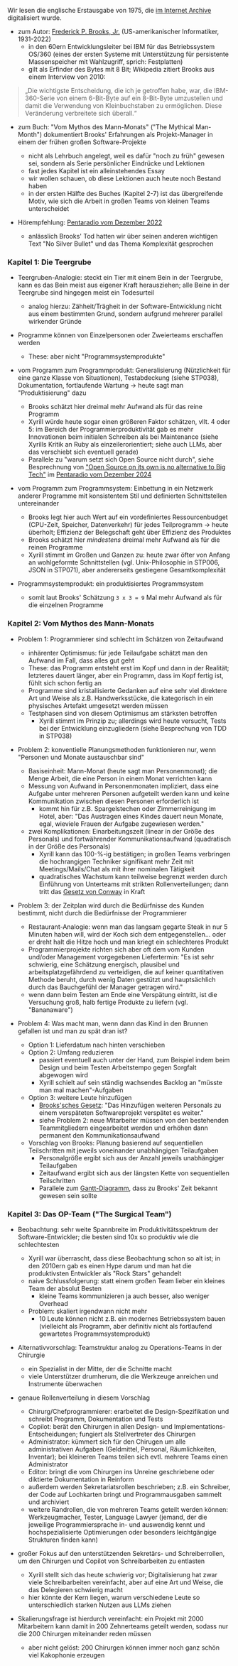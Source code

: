 Wir lesen die englische Erstausgabe von 1975, die [im Internet Archive](https://archive.org/details/MythicalManMonth) digitalisiert wurde.

- zum Autor: [Frederick P. Brooks, Jr.](https://de.wikipedia.org/w/index.php?title=Frederick_P._Brooks&oldid=229001327) (US-amerikanischer Informatiker, 1931-2022)
    - in den 60ern Entwicklungsleiter bei IBM für das Betriebssystem OS/360 (eines der ersten Systeme mit Unterstützung für persistente Massenspeicher mit Wahlzugriff, sprich: Festplatten)
    - gilt als Erfinder des Bytes mit 8 Bit; Wikipedia zitiert Brooks aus einem Interview von 2010:

> „Die wichtigste Entscheidung, die ich je getroffen habe, war, die IBM-360-Serie von einem 6-Bit-Byte auf ein 8-Bit-Byte umzustellen und damit die Verwendung von Kleinbuchstaben zu ermöglichen. Diese Veränderung verbreitete sich überall.“

- zum Buch: "Vom Mythos des Mann-Monats" ("The Mythical Man-Month") dokumentiert Brooks' Erfahrungen als Projekt-Manager in einem der frühen großen Software-Projekte
    - nicht als Lehrbuch angelegt, weil es dafür "noch zu früh" gewesen sei, sondern als Serie persönlicher Eindrücke und Lektionen
    - fast jedes Kapitel ist ein alleinstehendes Essay
    - wir wollen schauen, ob diese Lektionen auch heute noch Bestand haben
    - in der ersten Hälfte des Buches (Kapitel 2-7) ist das übergreifende Motiv, wie sich die Arbeit in großen Teams von kleinen Teams unterscheidet

- Hörempfehlung: [Pentaradio vom Dezember 2022](https://c3d2.de/news/pentaradio24-20221227.html)
    - anlässlich Brooks' Tod hatten wir über seinen anderen wichtigen Text "No Silver Bullet" und das Thema Komplexität gesprochen

### Kapitel 1: Die Teergrube

- Teergruben-Analogie: steckt ein Tier mit einem Bein in der Teergrube, kann es das Bein meist aus eigener Kraft herausziehen; alle Beine in der Teergrube sind hingegen meist ein Todesurteil
    - analog hierzu: Zähheit/Trägheit in der Software-Entwicklung nicht aus einem bestimmten Grund, sondern aufgrund mehrerer parallel wirkender Gründe

- Programme können von Einzelpersonen oder Zweierteams erschaffen werden
    - These: aber nicht "Programmsystemprodukte"

- vom Programm zum Programmprodukt: Generalisierung (Nützlichkeit für eine ganze Klasse von Situationen), Testabdeckung (siehe STP038), Dokumentation, fortlaufende Wartung -> heute sagt man "Produktisierung" dazu
    - Brooks schätzt hier dreimal mehr Aufwand als für das reine Programm
    - Xyrill würde heute sogar einen größeren Faktor schätzen, vllt. 4 oder 5: im Bereich der Programmierproduktivität gab es mehr Innovationen beim initialen Schreiben als bei Maintenance (siehe Xyrills Kritik an Ruby als einzeilerorientiert; siehe auch LLMs, aber das verschiebt sich eventuell gerade)
    - Parallele zu "warum setzt sich Open Source nicht durch", siehe Besprechnung von ["Open Source on its own is no alternative to Big Tech"](https://berthub.eu/articles/posts/open-source-by-itself-is-no-alternative-for-big-tech/) im [Pentaradio vom Dezember 2024](https://c3d2.de/news/pentaradio24-20241224.html)

- vom Programm zum Programmsystem: Einbettung in ein Netzwerk anderer Programme mit konsistentem Stil und definierten Schnittstellen untereinander
    - Brooks legt hier auch Wert auf ein vordefiniertes Ressourcenbudget (CPU-Zeit, Speicher, Datenverkehr) für jedes Teilprogramm -> heute überholt; Effizienz der Belegschaft geht über Effizienz des Produktes
    - Brooks schätzt hier *mindestens* dreimal mehr Aufwand als für die reinen Programme
    - Xyrill stimmt im Großen und Ganzen zu: heute zwar öfter von Anfang an wohlgeformte Schnittstellen (vgl. Unix-Philosophie in STP006, JSON in STP071), aber andererseits gestiegene Gesamtkomplexität

- Programmsystemprodukt: ein produktisiertes Programmsystem
    - somit laut Brooks' Schätzung `3 x 3 = 9` Mal mehr Aufwand als für die einzelnen Programme

### Kapitel 2: Vom Mythos des Mann-Monats

- Problem 1: Programmierer sind schlecht im Schätzen von Zeitaufwand
    - inhärenter Optimismus: für jede Teilaufgabe schätzt man den Aufwand im Fall, dass alles gut geht
    - These: das Programm entsteht erst im Kopf und dann in der Realität; letzteres dauert länger, aber ein Programm, dass im Kopf fertig ist, fühlt sich schon fertig an
    - Programme sind kristallisierte Gedanken auf eine sehr viel direktere Art und Weise als z.B. Handwerksstücke, die kategorisch in ein physisches Artefakt umgesetzt werden müssen
    - Testphasen sind von diesem Optimismus am stärksten betroffen
        - Xyrill stimmt im Prinzip zu; allerdings wird heute versucht, Tests bei der Entwicklung einzugliedern (siehe Besprechung von TDD in STP038)

- Problem 2: konventielle Planungsmethoden funktionieren nur, wenn "Personen und Monate austauschbar sind"
    - Basiseinheit: Mann-Monat (heute sagt man Personenmonat); die Menge Arbeit, die eine Person in einem Monat verrichten kann
    - Messung von Aufwand in Personenmonaten impliziert, dass eine Aufgabe unter mehreren Personen aufgeteilt werden kann und keine Kommunikation zwischen diesen Personen erforderlich ist
        - kommt hin für z.B. Spargelstechen oder Zimmerreinigung im Hotel, aber: "Das Austragen eines Kindes dauert neun Monate, egal, wieviele Frauen der Aufgabe zugewiesen werden."
    - zwei Komplikationen: Einarbeitungszeit (linear in der Größe des Personals) und fortwährender Kommunikationsaufwand (quadratisch in der Größe des Personals)
        - Xyrill kann das 100-%-ig bestätigen; in großen Teams verbringen die hochrangigen Techniker signifikant mehr Zeit mit Meetings/Mails/Chat als mit ihrer nominalen Tätigkeit
        - quadratisches Wachstum kann teilweise begrenzt werden durch Einführung von Unterteams mit strikten Rollenverteilungen; dann tritt das [Gesetz von Conway](https://de.wikipedia.org/w/index.php?title=Gesetz_von_Conway&oldid=238711792) in Kraft

- Problem 3: der Zeitplan wird durch die Bedürfnisse des Kunden bestimmt, nicht durch die Bedürfnisse der Programmierer
    - Restaurant-Analogie: wenn man das langsam gegarte Steak in nur 5 Minuten haben will, wird der Koch sich dem entgegenstellen... oder er dreht halt die Hitze hoch und man kriegt ein schlechteres Produkt
    - Programmierprojekte richten sich aber oft dem vom Kunden und/oder Management vorgegebenen Liefertermin: "Es ist sehr schwierig, eine Schätzung energisch, plausibel und arbeitsplatzgefährdend zu verteidigen, die auf keiner quantitativen Methode beruht, durch wenig Daten gestützt und hauptsächlich durch das Bauchgefühl der Manager getragen wird."
    - wenn dann beim Testen am Ende eine Verspätung eintritt, ist die Versuchung groß, halb fertige Produkte zu liefern (vgl. "Bananaware")

- Problem 4: Was macht man, wenn dann das Kind in den Brunnen gefallen ist und man zu spät dran ist?
    - Option 1: Lieferdatum nach hinten verschieben
    - Option 2: Umfang reduzieren
        - passiert eventuell auch unter der Hand, zum Beispiel indem beim Design und beim Testen Arbeitstempo gegen Sorgfalt abgewogen wird
        - Xyrill schielt auf sein ständig wachsendes Backlog an "müsste man mal machen"-Aufgaben
    - Option 3: weitere Leute hinzufügen
        - [Brooks'sches Gesetz](https://en.wikipedia.org/w/index.php?title=Brooks%27s_law&oldid=1233664913): "Das Hinzufügen weiteren Personals zu einem verspäteten Softwareprojekt verspätet es weiter."
        - siehe Problem 2: neue Mitarbeiter müssen von den bestehenden Teammitgliedern eingearbeitet werden und erhöhen dann permanent den Kommunikationsaufwand
    - Vorschlag von Brooks: Planung basierend auf sequentiellen Teilschritten mit jeweils voneinander unabhängigen Teilaufgaben
        - Personalgröße ergibt sich aus der Anzahl jeweils unabhängiger Teilaufgaben
        - Zeitaufwand ergibt sich aus der längsten Kette von sequentiellen Teilschritten
        - Parallele zum [Gantt-Diagramm](https://de.wikipedia.org/w/index.php?title=Gantt-Diagramm&oldid=248831153), dass zu Brooks' Zeit bekannt gewesen sein sollte

### Kapitel 3: Das OP-Team ("The Surgical Team")

- Beobachtung: sehr weite Spannbreite im Produktivitätsspektrum der Software-Entwickler; die besten sind 10x so produktiv wie die schlechtesten
    - Xyrill war überrascht, dass diese Beobachtung schon so alt ist; in den 2010ern gab es einen Hype darum und man hat die produktivsten Entwickler als "Rock Stars" gehandelt
    - naive Schlussfolgerung: statt einem großen Team lieber ein kleines Team der absolut Besten
        - kleine Teams kommunizieren ja auch besser, also weniger Overhead
    - Problem: skaliert irgendwann nicht mehr
        - 10 Leute können nicht z.B. ein modernes Betriebssystem bauen (vielleicht als Programm, aber definitiv nicht als fortlaufend gewartetes Programmsystemprodukt)

- Alternativvorschlag: Teamstruktur analog zu Operations-Teams in der Chirurgie
    - ein Spezialist in der Mitte, der die Schnitte macht
    - viele Unterstützer drumherum, die die Werkzeuge anreichen und Instrumente überwachen

- genaue Rollenverteilung in diesem Vorschlag
    - Chirurg/Chefprogrammierer: erarbeitet die Design-Spezifikation und schreibt Programm, Dokumentation und Tests
    - Copilot: berät den Chirurgen in allen Design- und Implementations-Entscheidungen; fungiert als Stellvertreter des Chirurgen
    - Administrator: kümmert sich für den Chirugen um alle administrativen Aufgaben (Geldmittel, Personal, Räumlichkeiten, Inventar); bei kleineren Teams teilen sich evtl. mehrere Teams einen Administrator
    - Editor: bringt die vom Chirurgen ins Unreine geschriebene oder diktierte Dokumentation in Reinform
    - außerdem werden Sekretariatsrollen beschrieben; z.B. ein Schreiber, der Code auf Lochkarten bringt und Programmausgaben sammelt und archiviert
    - weitere Randrollen, die von mehreren Teams geteilt werden können: Werkzeugmacher, Tester, Language Lawyer (jemand, der die jeweilige Programmiersprache in- und auswendig kennt und hochspezialisierte Optimierungen oder besonders leichtgängige Strukturen finden kann)

- großer Fokus auf den unterstützenden Sekretärs- und Schreiberrollen, um den Chirurgen und Copilot von Schreibarbeiten zu entlasten
    - Xyrill stellt sich das heute schwierig vor; Digitalisierung hat zwar viele Schreibarbeiten vereinfacht, aber auf eine Art und Weise, die das Delegieren schwierig macht
    - hier könnte der Kern liegen, warum verschiedene Leute so unterschiedlich starken Nutzen aus LLMs ziehen

- Skalierungsfrage ist hierdurch vereinfacht: ein Projekt mit 2000 Mitarbeitern kann damit in 200 Zehnerteams geteilt werden, sodass nur die 200 Chirurgen miteinander reden müssen
    - aber nicht gelöst: 200 Chirurgen können immer noch ganz schön viel Kakophonie erzeugen
